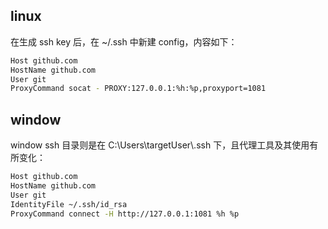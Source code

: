 ## linux

在生成 ssh key 后，在 ~/.ssh 中新建 config，内容如下：

```bash
Host github.com
HostName github.com
User git
ProxyCommand socat - PROXY:127.0.0.1:%h:%p,proxyport=1081
```

## window

window ssh 目录则是在 C:\Users\targetUser\\.ssh 下，且代理工具及其使用有所变化：

```bash
Host github.com
HostName github.com
User git
IdentityFile ~/.ssh/id_rsa
ProxyCommand connect -H http://127.0.0.1:1081 %h %p
```
